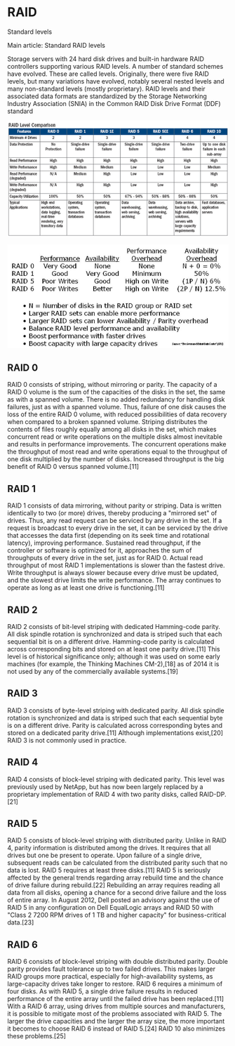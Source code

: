 # RAID

Standard levels

Main article: Standard RAID levels

Storage servers with 24 hard disk drives and built-in hardware RAID controllers supporting various RAID levels. A number of standard schemes have evolved. These are called levels. Originally, there were five RAID levels, but many variations have evolved, notably several nested levels and many non-standard levels \(mostly proprietary\). RAID levels and their associated data formats are standardized by the Storage Networking Industry Association \(SNIA\) in the Common RAID Disk Drive Format \(DDF\) standard

![](../.gitbook/assets/raid_levels.png)

![](../.gitbook/assets/StorageOptimizeRAID.jpg)

## RAID 0

RAID 0 consists of striping, without mirroring or parity. The capacity of a RAID 0 volume is the sum of the capacities of the disks in the set, the same as with a spanned volume. There is no added redundancy for handling disk failures, just as with a spanned volume. Thus, failure of one disk causes the loss of the entire RAID 0 volume, with reduced possibilities of data recovery when compared to a broken spanned volume. Striping distributes the contents of files roughly equally among all disks in the set, which makes concurrent read or write operations on the multiple disks almost inevitable and results in performance improvements. The concurrent operations make the throughput of most read and write operations equal to the throughput of one disk multiplied by the number of disks. Increased throughput is the big benefit of RAID 0 versus spanned volume.\[11\]

## RAID 1

RAID 1 consists of data mirroring, without parity or striping. Data is written identically to two \(or more\) drives, thereby producing a "mirrored set" of drives. Thus, any read request can be serviced by any drive in the set. If a request is broadcast to every drive in the set, it can be serviced by the drive that accesses the data first \(depending on its seek time and rotational latency\), improving performance. Sustained read throughput, if the controller or software is optimized for it, approaches the sum of throughputs of every drive in the set, just as for RAID 0. Actual read throughput of most RAID 1 implementations is slower than the fastest drive. Write throughput is always slower because every drive must be updated, and the slowest drive limits the write performance. The array continues to operate as long as at least one drive is functioning.\[11\]

## RAID 2

RAID 2 consists of bit-level striping with dedicated Hamming-code parity. All disk spindle rotation is synchronized and data is striped such that each sequential bit is on a different drive. Hamming-code parity is calculated across corresponding bits and stored on at least one parity drive.\[11\] This level is of historical significance only; although it was used on some early machines \(for example, the Thinking Machines CM-2\),\[18\] as of 2014 it is not used by any of the commercially available systems.\[19\]

## RAID 3

RAID 3 consists of byte-level striping with dedicated parity. All disk spindle rotation is synchronized and data is striped such that each sequential byte is on a different drive. Parity is calculated across corresponding bytes and stored on a dedicated parity drive.\[11\] Although implementations exist,\[20\] RAID 3 is not commonly used in practice.

## RAID 4

RAID 4 consists of block-level striping with dedicated parity. This level was previously used by NetApp, but has now been largely replaced by a proprietary implementation of RAID 4 with two parity disks, called RAID-DP.\[21\]

## RAID 5

RAID 5 consists of block-level striping with distributed parity. Unlike in RAID 4, parity information is distributed among the drives. It requires that all drives but one be present to operate. Upon failure of a single drive, subsequent reads can be calculated from the distributed parity such that no data is lost. RAID 5 requires at least three disks.\[11\] RAID 5 is seriously affected by the general trends regarding array rebuild time and the chance of drive failure during rebuild.\[22\] Rebuilding an array requires reading all data from all disks, opening a chance for a second drive failure and the loss of entire array. In August 2012, Dell posted an advisory against the use of RAID 5 in any configuration on Dell EqualLogic arrays and RAID 50 with "Class 2 7200 RPM drives of 1 TB and higher capacity" for business-critical data.\[23\]

## RAID 6

RAID 6 consists of block-level striping with double distributed parity. Double parity provides fault tolerance up to two failed drives. This makes larger RAID groups more practical, especially for high-availability systems, as large-capacity drives take longer to restore. RAID 6 requires a minimum of four disks. As with RAID 5, a single drive failure results in reduced performance of the entire array until the failed drive has been replaced.\[11\] With a RAID 6 array, using drives from multiple sources and manufacturers, it is possible to mitigate most of the problems associated with RAID 5. The larger the drive capacities and the larger the array size, the more important it becomes to choose RAID 6 instead of RAID 5.\[24\] RAID 10 also minimizes these problems.\[25\]

